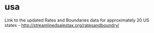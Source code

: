 # usa

Link to the updated Rates and Boundaries data for approximately 20 US states - http://streamlinedsalestax.org/ratesandboundry/
